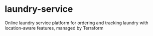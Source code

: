 # laundry-service
Online laundry service platform for ordering and tracking laundry with location-aware features, managed by Terraform
